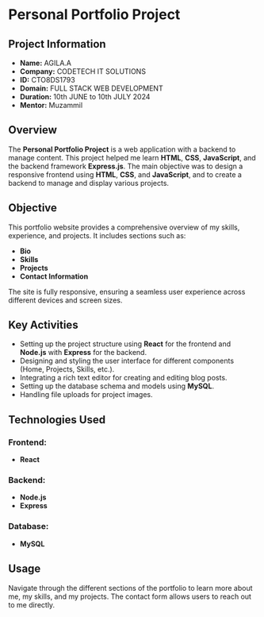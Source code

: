 # **Personal Portfolio Project**

## **Project Information**
- **Name:** AGILA.A
- **Company:** CODETECH IT SOLUTIONS
- **ID:** CTO8DS1793
- **Domain:** FULL STACK WEB DEVELOPMENT
- **Duration:** 10th JUNE to 10th JULY 2024
- **Mentor:** Muzammil

## **Overview**
The **Personal Portfolio Project** is a web application with a backend to manage content. This project helped me learn **HTML**, **CSS**, **JavaScript**, and the backend framework **Express.js**. The main objective was to design a responsive frontend using **HTML**, **CSS**, and **JavaScript**, and to create a backend to manage and display various projects.

## **Objective**
This portfolio website provides a comprehensive overview of my skills, experience, and projects. It includes sections such as:
- **Bio**
- **Skills**
- **Projects**
- **Contact Information**

The site is fully responsive, ensuring a seamless user experience across different devices and screen sizes.

## **Key Activities**
- Setting up the project structure using **React** for the frontend and **Node.js** with **Express** for the backend.
- Designing and styling the user interface for different components (Home, Projects, Skills, etc.).
- Integrating a rich text editor for creating and editing blog posts.
- Setting up the database schema and models using **MySQL**.
- Handling file uploads for project images.

## **Technologies Used**

### **Frontend:**
- **React**

### **Backend:**
- **Node.js**
- **Express**

### **Database:**
- **MySQL**

## **Usage**
Navigate through the different sections of the portfolio to learn more about me, my skills, and my projects. The contact form allows users to reach out to me directly.



